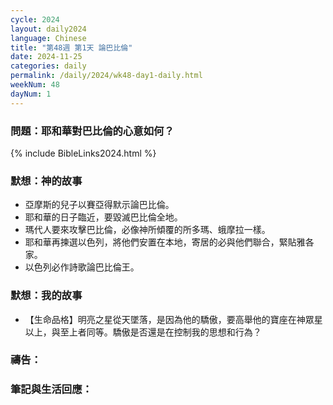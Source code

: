 ```yaml
---
cycle: 2024
layout: daily2024
language: Chinese
title: "第48週 第1天 論巴比倫"
date: 2024-11-25
categories: daily
permalink: /daily/2024/wk48-day1-daily.html
weekNum: 48
dayNum: 1
---
```


### 問題：耶和華對巴比倫的心意如何？
 
{% include BibleLinks2024.html %}

### 默想：神的故事
+ 亞摩斯的兒子以賽亞得默示論巴比倫。
+ 耶和華的日子臨近，要毀滅巴比倫全地。
+ 瑪代人要來攻擊巴比倫，必像神所傾覆的所多瑪、蛾摩拉一樣。
+ 耶和華再揀選以色列，將他們安置在本地，寄居的必與他們聯合，緊貼雅各家。
+ 以色列必作詩歌論巴比倫王。

### 默想：我的故事
+ 【生命品格】明亮之星從天墜落，是因為他的驕傲，要高舉他的寶座在神眾星以上，與至上者同等。驕傲是否還是在控制我的思想和行為？

### 禱告：

### 筆記與生活回應：
